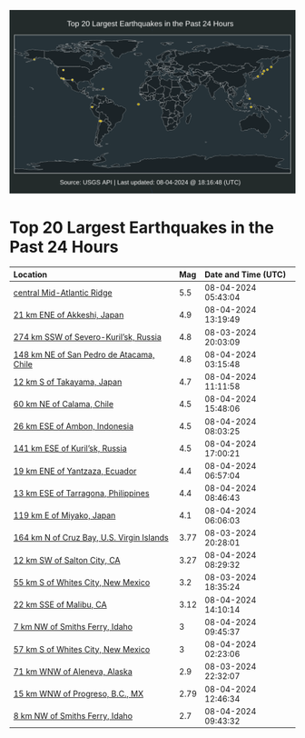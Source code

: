 ![Map](./map.png)

# Top 20 Largest Earthquakes in the Past 24 Hours

| Location | Mag | Date and Time (UTC) |
|:---|:---|:---|
| [central Mid-Atlantic Ridge](https://earthquake.usgs.gov/earthquakes/eventpage/us6000ni0g) | 5.5 | 08-04-2024 05:43:04 |
| [21 km ENE of Akkeshi, Japan](https://earthquake.usgs.gov/earthquakes/eventpage/us6000ni1r) | 4.9 | 08-04-2024 13:19:49 |
| [274 km SSW of Severo-Kuril’sk, Russia](https://earthquake.usgs.gov/earthquakes/eventpage/us6000nhyt) | 4.8 | 08-03-2024 20:03:09 |
| [148 km NE of San Pedro de Atacama, Chile](https://earthquake.usgs.gov/earthquakes/eventpage/us6000ni02) | 4.8 | 08-04-2024 03:15:48 |
| [12 km S of Takayama, Japan](https://earthquake.usgs.gov/earthquakes/eventpage/us6000ni1d) | 4.7 | 08-04-2024 11:11:58 |
| [60 km NE of Calama, Chile](https://earthquake.usgs.gov/earthquakes/eventpage/us6000ni2a) | 4.5 | 08-04-2024 15:48:06 |
| [26 km ESE of Ambon, Indonesia](https://earthquake.usgs.gov/earthquakes/eventpage/us6000ni0z) | 4.5 | 08-04-2024 08:03:25 |
| [141 km ESE of Kuril’sk, Russia](https://earthquake.usgs.gov/earthquakes/eventpage/us6000ni2h) | 4.5 | 08-04-2024 17:00:21 |
| [19 km ENE of Yantzaza, Ecuador](https://earthquake.usgs.gov/earthquakes/eventpage/us6000ni0m) | 4.4 | 08-04-2024 06:57:04 |
| [13 km ESE of Tarragona, Philippines](https://earthquake.usgs.gov/earthquakes/eventpage/us6000ni12) | 4.4 | 08-04-2024 08:46:43 |
| [119 km E of Miyako, Japan](https://earthquake.usgs.gov/earthquakes/eventpage/us6000ni0i) | 4.1 | 08-04-2024 06:06:03 |
| [164 km N of Cruz Bay, U.S. Virgin Islands](https://earthquake.usgs.gov/earthquakes/eventpage/pr2024216001) | 3.77 | 08-03-2024 20:28:01 |
| [12 km SW of Salton City, CA](https://earthquake.usgs.gov/earthquakes/eventpage/ci40861552) | 3.27 | 08-04-2024 08:29:32 |
| [55 km S of Whites City, New Mexico](https://earthquake.usgs.gov/earthquakes/eventpage/tx2024pefy) | 3.2 | 08-03-2024 18:35:24 |
| [22 km SSE of Malibu, CA](https://earthquake.usgs.gov/earthquakes/eventpage/ci40861744) | 3.12 | 08-04-2024 14:10:14 |
| [7 km NW of Smiths Ferry, Idaho](https://earthquake.usgs.gov/earthquakes/eventpage/us6000ni17) | 3 | 08-04-2024 09:45:37 |
| [57 km S of Whites City, New Mexico](https://earthquake.usgs.gov/earthquakes/eventpage/us6000nhzx) | 3 | 08-04-2024 02:23:06 |
| [71 km WNW of Aleneva, Alaska](https://earthquake.usgs.gov/earthquakes/eventpage/ak0249xlddfa) | 2.9 | 08-03-2024 22:32:07 |
| [15 km WNW of Progreso, B.C., MX](https://earthquake.usgs.gov/earthquakes/eventpage/ci40861672) | 2.79 | 08-04-2024 12:46:34 |
| [8 km NW of Smiths Ferry, Idaho](https://earthquake.usgs.gov/earthquakes/eventpage/us6000ni16) | 2.7 | 08-04-2024 09:43:32 |
